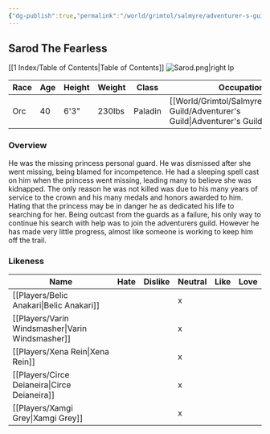 ```yaml
---
{"dg-publish":true,"permalink":"/world/grimtol/salmyre/adventurer-s-guild/sarod-the-fearless/"}
---
```


## Sarod The Fearless

[[1 Index/Table of Contents\|Table of Contents]]
![Sarod.png|right lp](/img/user/Z_Attachments/Sarod.png)

| Race | Age | Height | Weight | Class   | Occupation             | Allignment  | Pronouns | Gender | Languages           | God   |
| ---- | --- | ------ | ------ | ------- | ---------------------- | ----------- | -------- | ------ | ------------------- | ----- |
| Orc  | 40  | 6'3"   | 230lbs | Paladin | [[World/Grimtol/Salmyre/Adventurer's Guild/Adventurer's Guild\|Adventurer's Guild]] | Lawful Good | He/Him   | Male   | Common, Orc, Elvish | Order |
### Overview
He was the missing princess personal guard. He was dismissed after she went missing, being blamed for incompetence. He had a sleeping spell cast on him when the princess went missing, leading many to believe she was kidnapped. The only reason he was not killed was due to his many years of service to the crown and his many medals and honors awarded to him. Hating that the princess may be in danger he as dedicated his life to searching for her. Being outcast from the guards as a failure, his only way to continue his search with help was to join the adventurers guild. However he has made very little progress, almost like someone is working to keep him off the trail.

### Likeness

| Name                  | Hate | Dislike | Neutral | Like | Love |
| --------------------- | ---- | ------- | ------- | ---- | ---- |
| [[Players/Belic Anakari\|Belic Anakari]]     |      |         | x       |      |      |
| [[Players/Varin Windsmasher\|Varin Windsmasher]] |      |         | x       |      |      |
| [[Players/Xena Rein\|Xena Rein]]         |      |         | x       |      |      |
| [[Players/Circe Deianeira\|Circe Deianeira]]   |      |         | x       |      |      |
| [[Players/Xamgi Grey\|Xamgi Grey]]        |      |         | x       |      |      |
